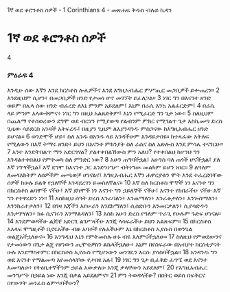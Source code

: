 ﻿
1ኛ ወደ ቆሮንቶስ ሰዎች - 1 Corinthians 4 - መጽሐፍ ቅዱስ ብሉይ ኪዳን
# 1ኛ ወደ ቆሮንቶስ ሰዎች
4
### ምዕራፍ 4
 እንዲሁ ሰው እኛን እንደ ክርስቶስ ሎሌዎችና እንደ እግዚአብሔር ምሥጢር መጋቢዎች ይቍጠረን።
2  እንደዚህም ሲሆን፥ በመጋቢዎች ዘንድ የታመነ ሆኖ መገኘት ይፈለጋል።
3  ነገር ግን በእናንተ ዘንድ ወይም በሌላ ሰው ዘንድ ብፈረድ ለእኔ ምንም አይደለም፤ እኔም በራሴ እንኳ አልፈርድም፤
4  በራሴ ላይ ምንም አላውቅምና፥ ነገር ግን በዚህ አልጸድቅም፤ እኔን የሚፈርድ ግን ጌታ ነው።
5  ስለዚህም በጨለማ የተሰወረውን ደግሞ ወደ ብርሃን የሚያወጣ የልብንም ምክር የሚገልጥ ጌታ እስኪመጣ ድረስ ጊዜው ሳይደርስ አንዳች አትፍረዱ፤ በዚያን ጊዜም ለእያንዳንዱ ምስጋናው ከእግዚአብሔር ዘንድ ይሆናል።
6  ወንድሞች ሆይ፥ ስለ አንዱ በአንዱ ላይ አንዳችሁም እንዳይታበዩ። ከተጻፈው አትለፍ የሚለውን በእኛ ትማሩ ዘንድ፥ ይህን በእናንተ ምክንያት ስለ ራሴና ስለ አጵሎስ እንደ ምሳሌ ተናገርሁ።
7  አንተ እንድትበልጥ ማን አድርጎሃል? ያልተቀበልኸውስ ምን አለህ? የተቀበልህ ከሆንህ ግን እንዳልተቀበልህ የምትመካ ስለ ምንድር ነው?
8  አሁን ጠግባችኋል፤ አሁንስ ባለ ጠጎች ሆናችኋል፤ ያለ እኛ ነግሣችኋል፤ እኛ ደግሞ ከእናንተ ጋር እንድንነግሥ ብትነግሡ መልካም ይሆን ነበር።
9  ለዓለም ለመላእክትም ለሰዎችም መጫወቻ ሆነናልና፤ እግዚአብሔር እኛን ሐዋርያቱን ሞት እንደ ተፈረደባቸው ሰዎች ከሁሉ ይልቅ የኋለኞች እንዳደረገን ይመስለኛልና።
10  እኛ ስለ ክርስቶስ ሞኞች ነን እናንተ ግን በክርስቶስ ልባሞች ናችሁ፤ እኛ ደካሞች ነን እናንተ ግን ኃይለኞች ናችሁ፤ እናንተ የከበራችሁ ናችሁ እኛ ግን የተዋረድን ነን።
11  እስከዚህ ሰዓት ድረስ እንራባለን፥ እንጠማለን፥ እንራቆታለን፥ እንጐሰማለን፥ እንንከራተታለን፥
12  በገዛ እጃችን እየሠራን እንደክማለን፤ ሲሰድቡን እንመርቃለን፥ ሲያሳድዱን እንታገሣለን፥ ክፉ ሲናገሩን እንማልዳለን፤
13  እስከ አሁን ድረስ የዓለም ጥራጊ የሁሉም ጉድፍ ሆነናል።
14  እንደምወዳችሁ ልጆቼ አድርጌ ልገሥጻችሁ እንጂ ላሳፍራችሁ ይህን አልጽፍም።
15  በክርስቶስ አእላፍ ሞግዚቶች ቢኖሩአችሁ ብዙ አባቶች የሉአችሁም እኔ በክርስቶስ ኢየሱስ በወንጌል ወልጄአችኋለሁና።
16  እንግዲህ እኔን የምትመስሉ ሁኑ ብዬ እለምናችኋለሁ።
17  ስለዚህ የምወደውንና የታመነውን በጌታ ልጄ የሆነውን ጢሞቴዎስን ልኬላችኋለሁ፥ እኔም በየስፍራው በአብያተ ክርስቲያናት ሁሉ እንደማስተምር በክርስቶስ ኢየሱስ የሚሆነውን መንገዴን እርሱ ያሳስባችኋል።
18  አንዳንዱ ግን ወደ እናንተ የማልመጣ እየመሰላቸው የታበዩ አሉ፤
19  ነገር ግን ጌታ ቢፈቅድ ፈጥኜ ወደ እናንተ እመጣለሁ፥ የትዕቢተኞችንም ኃይል አውቃለሁ እንጂ ቃላቸውን አይደለም፤
20  የእግዚአብሔር መንግሥት በኃይል ነው እንጂ በቃል አይደለምና።
21  ምን ትወዳላችሁ? በበትር ወይስ በፍቅርና በየውሃት መንፈስ ልምጣባችሁን?
